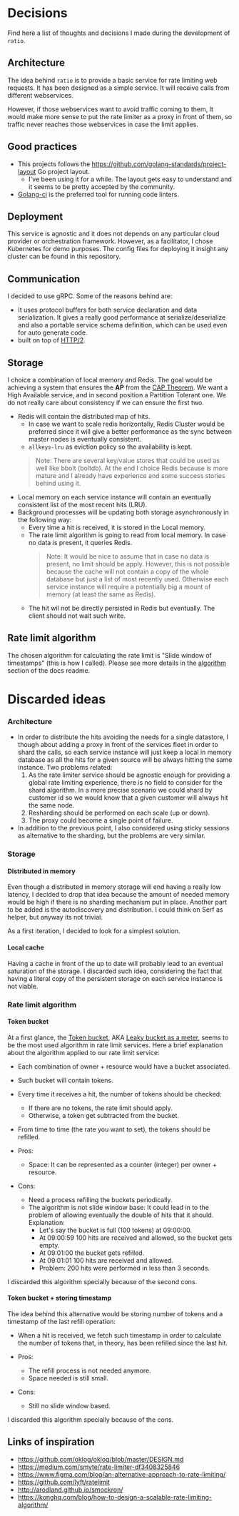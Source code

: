 # Decisions

Find here a list of thoughts and decisions I made during the development of `ratio`.

## Architecture

The idea behind `ratio` is to provide a basic service for rate limiting web requests. 
It has been designed as a simple service. It will receive calls from different webservices.

However, if those webservices want to avoid traffic coming to them, It would make more sense to put the rate limiter 
as a proxy in front of them, so traffic never reaches those webservices in case the limit applies.

## Good practices

- This projects follows the https://github.com/golang-standards/project-layout Go project layout.
  - I've been using it for a while. The layout gets easy to understand and it seems to be pretty accepted by the community.
- [Golang-ci](https://github.com/golangci/golangci-lint) is the preferred tool for running code linters.

## Deployment

This service is agnostic and it does not depends on any particular cloud provider or orchestration framework. However, 
as a facilitator, I chose Kubernetes for demo purposes. The config files for deploying it insight any cluster 
can be found in this repository.

## Communication

I decided to use gRPC. Some of the reasons behind are:
- It uses protocol buffers for both service declaration and data serialization. It gives a really good performance at
  serialize/deserialize and also a portable service schema definition, which can be used even for auto generate code.
- built on top of [HTTP/2](https://medium.com/@factoryhr/http-2-the-difference-between-http-1-1-benefits-and-how-to-use-it-38094fa0e95b).
  
## Storage

I choice a combination of local memory and Redis. The goal would be achieving a system that ensures 
the **AP** from the [CAP Theorem](https://en.wikipedia.org/wiki/CAP_theorem). We want a High Available service, and 
in second position a Partition Tolerant one. We do not really care about consistency if we can ensure the first two. 
 
- Redis will contain the distributed map of hits. 
  - In case we want to scale redis horizontally, Redis Cluster would 
    be preferred since it will give a better performance as the sync between master nodes is eventually consistent.
  - `allkeys-lru` as eviction policy so the availability is kept. 
  > Note: There are several key/value stores that could be used as well like bbolt (boltdb). At the end I choice Redis 
  >  because is more mature and I already have experience and some success stories behind using it.
- Local memory on each service instance will contain an eventually consistent list of the most recent hits (LRU).
- Background processes will be updating both storage asynchronously in the following way:
  - Every time a hit is received, it is stored in the Local memory.
  - The rate limit algorithm is going to read from local memory. In case no data is present, it queries Redis.
    > Note: It would be nice to assume that in case no data is present, no limit should be apply. However, this is not possible
    > because the cache will not contain a copy of the whole database but just a list of most recently used. Otherwise each service
    > instance will require a potentially big a mount of memory (at least the same as Redis). 
  - The hit wil not be directly persisted in Redis but eventually. The client should not wait such write.
  
## Rate limit algorithm

The chosen algorithm for calculating the rate limit is "Slide window of timestamps" (this is how I called).
Please see more details in the [algorithm](README.md#algorithm) section of the docs readme.  
  
# Discarded ideas

### Architecture

- In order to distribute the hits avoiding the needs for a single datastore, I though about adding a proxy in front of
  the services fleet in order to shard the calls, so each service instance will just keep a local in memory database as 
  all the hits for a given source will be always hitting the same instance. Two problems related:
    1. As the rate limiter service should be agnostic enough for providing a 
      global rate limiting experience, there is no field to consider for the shard algorithm. In a more precise scenario we 
      could shard by customer id so we would know that a given customer will always hit the same node.
    2. Resharding should be performed on each scale (up or down). 
    3. The proxy could become a single point of failure.
- In addition to the previous point, I also considered using sticky sessions as alternative to the sharding, but the 
  problems are very similar.

### Storage

#### Distributed in memory

Even though a distributed in memory storage will end having a really low latency, I decided to drop that idea because 
the amount of needed memory would be high if there is no sharding mechanism put in place. 
Another part to be added is the autodiscovery and distribution. I could think on Serf as helper, but anyway its not trivial.

As a first iteration, I decided to look for a simplest solution.

#### Local cache

Having a cache in front of the up to date will probably lead to an eventual saturation of the storage. 
I discarded such idea, considering the fact that having a literal copy of the persistent storage on each service instance is not viable. 

### Rate limit algorithm

#### Token bucket

At a first glance, the [Token bucket](https://en.wikipedia.org/wiki/Token_bucket), AKA [Leaky bucket as a meter](https://en.wikipedia.org/wiki/Leaky_bucket#As_a_meter), seems to be the most used algorithm 
in rate limit services. Here a brief explanation about the algorithm applied to our rate limit service:

- Each combination of owner + resource would have a bucket associated.
- Such bucket will contain tokens.
- Every time it receives a hit, the number of tokens should be checked:
  - If there are no tokens, the rate limit should apply.
  - Otherwise, a token get subtracted from the bucket.
- From time to time (the rate you want to set), the tokens should be refilled.

- Pros:
  - Space: It can be represented as a counter (integer) per owner + resource.
- Cons:
  - Need a process refilling the buckets periodically.
  - The algorithm is not slide window base: It could lead in to the problem of allowing eventually the double of hits 
    that it should. Explanation:
    - Let's say the bucket is full (100 tokens) at 09:00:00. 
    - At 09:00:59 100 hits are received and allowed, so the bucket gets empty.
    - At 09:01:00 the bucket gets refilled.
    - At 09:01:01 100 hits are received and allowed. 
    - Problem: 200 hits were performed in less than 3 seconds. 
    
I discarded this algorithm specially because of the second cons.

#### Token bucket + storing timestamp

The idea behind this alternative would be storing number of tokens and a timestamp of the last refill operation:

- When a hit is received, we fetch such timestamp in order to calculate the number of tokens that, in theory, has 
  been refilled since the last hit.
  
- Pros:
  - The refill process is not needed anymore.
  - Space needed is still small.
- Cons:
  - Still no slide window based.

I discarded this algorithm specially because of the cons.

## Links of inspiration

- https://github.com/oklog/oklog/blob/master/DESIGN.md
- https://medium.com/smyte/rate-limiter-df3408325846
- https://www.figma.com/blog/an-alternative-approach-to-rate-limiting/
- https://github.com/lyft/ratelimit
- http://arodland.github.io/smockron/
- https://konghq.com/blog/how-to-design-a-scalable-rate-limiting-algorithm/